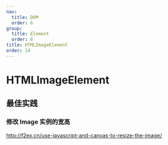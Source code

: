```yaml
---
nav:
  title: DOM
  order: 6
group:
  title: Element
  order: 6
title: HTMLImageElement
order: 14
---
```


# HTMLImageElement

## 最佳实践

### 修改 Image 实例的宽高

http://f2ex.cn/use-javascript-and-canvas-to-resize-the-image/
